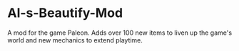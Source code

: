 # Al-s-Beautify-Mod
A mod for the game Paleon. Adds over 100 new items to liven up the game's world and new mechanics to extend playtime.
